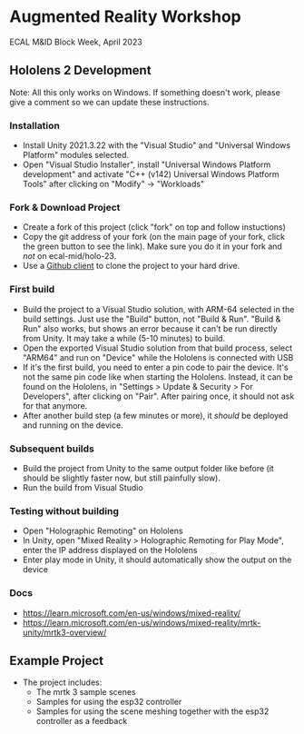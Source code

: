 # Augmented Reality Workshop

ECAL M&ID Block Week, April 2023


## Hololens 2 Development

Note: All this only works on Windows. If something doesn't work, please give a comment so we can update these instructions.

### Installation
- Install Unity 2021.3.22 with the "Visual Studio" and "Universal Windows Platform" modules selected.
- Open "Visual Studio Installer", install "Universal Windows Platform development" and activate "C++ (v142) Universal Windows Platform Tools" after clicking on "Modify" -> "Workloads"

### Fork & Download Project
- Create a fork of this project (click "fork" on top and follow instuctions)
- Copy the git address of your fork (on the main page of your fork, click the green button to see the link). Make sure you do it in your fork and *not* on ecal-mid/holo-23.
- Use a [Github client](https://desktop.github.com/) to clone the project to your hard drive.

### First build
- Build the project to a Visual Studio solution, with ARM-64 selected in the build settings. Just use the "Build" button, not "Build & Run". "Build & Run" also works, but shows an error because it can't be run directly from Unity. It may take a while (5-10 minutes) to build.
- Open the exported Visual Studio solution from that build process, select "ARM64" and run on "Device" while the Hololens is connected with USB 
- If it's the first build, you need to enter a pin code to pair the device. It's not the same pin code like when starting the Hololens. Instead, it can be found on the Hololens, in "Settings > Update & Security > For Developers", after clicking on "Pair". After pairing once, it should not ask for that anymore.
- After another build step (a few minutes or more), it *should* be deployed and running on the device.

### Subsequent builds
- Build the project from Unity to the same output folder like before (it should be slightly faster now, but still painfully slow).
- Run the build from Visual Studio

### Testing without building
- Open "Holographic Remoting" on Hololens
- In Unity, open "Mixed Reality > Holographic Remoting for Play Mode", enter the IP address displayed on the Hololens
- Enter play mode in Unity, it should automatically show the output on the device

### Docs
- https://learn.microsoft.com/en-us/windows/mixed-reality/
- https://learn.microsoft.com/en-us/windows/mixed-reality/mrtk-unity/mrtk3-overview/


## Example Project

- The project includes:
   - The mrtk 3 sample scenes
   - Samples for using the esp32 controller
   - Samples for using the scene meshing together with the esp32 controller as a feedback
 
   
